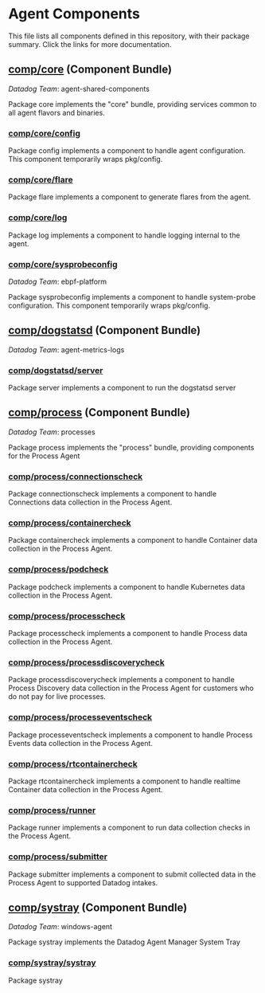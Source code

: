 # Agent Components
<!-- NOTE: this file is auto-generated; do not edit -->

This file lists all components defined in this repository, with their package summary.
Click the links for more documentation.

## [comp/core](https://pkg.go.dev/github.com/DataDog/dd-agent-comp-experiments/comp/core) (Component Bundle)

*Datadog Team*: agent-shared-components

Package core implements the "core" bundle, providing services common to all
agent flavors and binaries.

### [comp/core/config](https://pkg.go.dev/github.com/DataDog/dd-agent-comp-experiments/comp/core/config)

Package config implements a component to handle agent configuration.  This
component temporarily wraps pkg/config.

### [comp/core/flare](https://pkg.go.dev/github.com/DataDog/dd-agent-comp-experiments/comp/core/flare)

Package flare implements a component to generate flares from the agent.

### [comp/core/log](https://pkg.go.dev/github.com/DataDog/dd-agent-comp-experiments/comp/core/log)

Package log implements a component to handle logging internal to the agent.

### [comp/core/sysprobeconfig](https://pkg.go.dev/github.com/DataDog/dd-agent-comp-experiments/comp/core/sysprobeconfig)

*Datadog Team*: ebpf-platform

Package sysprobeconfig implements a component to handle system-probe configuration.  This
component temporarily wraps pkg/config.

## [comp/dogstatsd](https://pkg.go.dev/github.com/DataDog/dd-agent-comp-experiments/comp/dogstatsd) (Component Bundle)

*Datadog Team*: agent-metrics-logs



### [comp/dogstatsd/server](https://pkg.go.dev/github.com/DataDog/dd-agent-comp-experiments/comp/dogstatsd/server)

Package server implements a component to run the dogstatsd server

## [comp/process](https://pkg.go.dev/github.com/DataDog/dd-agent-comp-experiments/comp/process) (Component Bundle)

*Datadog Team*: processes

Package process implements the "process" bundle, providing components for the Process Agent

### [comp/process/connectionscheck](https://pkg.go.dev/github.com/DataDog/dd-agent-comp-experiments/comp/process/connectionscheck)

Package connectionscheck implements a component to handle Connections data collection in the Process Agent.

### [comp/process/containercheck](https://pkg.go.dev/github.com/DataDog/dd-agent-comp-experiments/comp/process/containercheck)

Package containercheck implements a component to handle Container data collection in the Process Agent.

### [comp/process/podcheck](https://pkg.go.dev/github.com/DataDog/dd-agent-comp-experiments/comp/process/podcheck)

Package podcheck implements a component to handle Kubernetes data collection in the Process Agent.

### [comp/process/processcheck](https://pkg.go.dev/github.com/DataDog/dd-agent-comp-experiments/comp/process/processcheck)

Package processcheck implements a component to handle Process data collection in the Process Agent.

### [comp/process/processdiscoverycheck](https://pkg.go.dev/github.com/DataDog/dd-agent-comp-experiments/comp/process/processdiscoverycheck)

Package processdiscoverycheck implements a component to handle Process Discovery data collection in the Process Agent for customers who do not pay for live processes.

### [comp/process/processeventscheck](https://pkg.go.dev/github.com/DataDog/dd-agent-comp-experiments/comp/process/processeventscheck)

Package processeventscheck implements a component to handle Process Events data collection in the Process Agent.

### [comp/process/rtcontainercheck](https://pkg.go.dev/github.com/DataDog/dd-agent-comp-experiments/comp/process/rtcontainercheck)

Package rtcontainercheck implements a component to handle realtime Container data collection in the Process Agent.

### [comp/process/runner](https://pkg.go.dev/github.com/DataDog/dd-agent-comp-experiments/comp/process/runner)

Package runner implements a component to run data collection checks in the Process Agent.

### [comp/process/submitter](https://pkg.go.dev/github.com/DataDog/dd-agent-comp-experiments/comp/process/submitter)

Package submitter implements a component to submit collected data in the Process Agent to
supported Datadog intakes.

## [comp/systray](https://pkg.go.dev/github.com/DataDog/dd-agent-comp-experiments/comp/systray) (Component Bundle)

*Datadog Team*: windows-agent

Package systray implements the Datadog Agent Manager System Tray

### [comp/systray/systray](https://pkg.go.dev/github.com/DataDog/dd-agent-comp-experiments/comp/systray/systray)

Package systray
